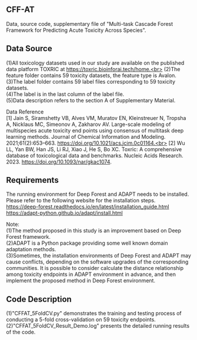 ## CFF-AT
Data, source code, supplementary file of "Multi-task Cascade Forest Framework for Predicting Acute Toxicity Across Species".

## Data Source
(1)All toxicology datasets used in our study are available on the published data platform TOXRIC at https://toxric.bioinforai.tech/home.<br>
(2)The feature folder contains 59 toxicity datasets, the feature type is Avalon.<br>
(3)The label folder contains 59 label files corresponding to 59 toxicity datasets.<br>
(4)The label is in the last column of the label file.<br>
(5)Data description refers to the section A of Supplementary Material.<br>

Data Reference<br>
[1] Jain S, Siramshetty VB, Alves VM, Muratov EN, Kleinstreuer N, Tropsha A, Nicklaus MC, Simeonov A, Zakharov AV. Large-scale modeling of multispecies acute toxicity end points using consensus of multitask deep learning methods. Journal of Chemical Information and Modeling. 2021;61(2):653–663. https://doi.org/10.1021/acs.jcim.0c01164.<br>
[2] Wu LL, Yan BW, Han JS, Li RJ, Xiao J, He S, Bo XC. Toxric: A comprehensive database of toxicological data and benchmarks. Nucleic Acids Research. 2023. https://doi.org/10.1093/nar/gkac1074.

## Requirements
The running environment for Deep Forest and ADAPT needs to be installed.<br>
Please refer to the following website for the installation steps.<br>
https://deep-forest.readthedocs.io/en/latest/installation_guide.html <br>
https://adapt-python.github.io/adapt/install.html <br>

Note:<br>
(1)The method proposed in this study is an improvement based on Deep Forest framework.<br>
(2)ADAPT is a Python package providing some well known domain adaptation methods.<br>
(3)Sometimes, the installation environments of Deep Forest and ADAPT may cause conflicts, depending on the software upgrades of the corresponding communities. It is possible to consider calculate the distance relationship among toxicity endpoints in ADAPT environment in advance, and then implement the proposed method in Deep Forest environment.

## Code Description
(1)"CFFAT_5FoldCV.py" demonstrates the training and testing process of conducting a 5-fold cross-validation on 59 toxicity endpoints.<br>
(2)"CFFAT_5FoldCV_Result_Demo.log" presents the detailed running results of the code.



